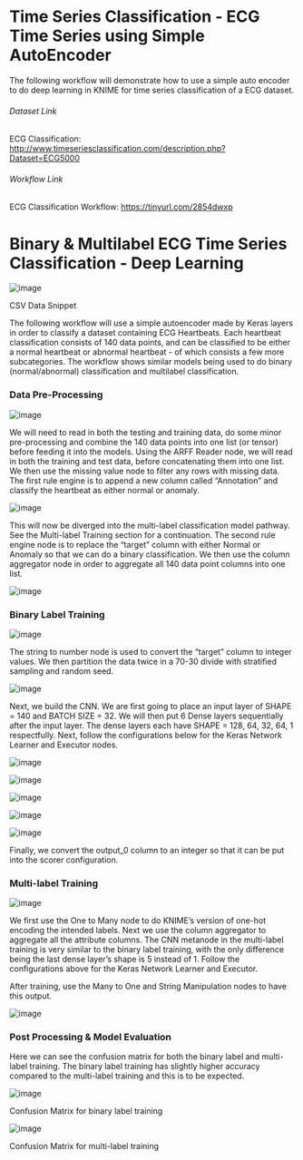 # Time Series Classification - ECG Time Series using Simple AutoEncoder
The following workflow will demonstrate how to use a simple auto encoder to do deep learning in KNIME for time series classification of a ECG dataset.

###### Dataset Link
ECG Classification: http://www.timeseriesclassification.com/description.php?Dataset=ECG5000   <br/>

###### Workflow Link
ECG Classification Workflow: https://tinyurl.com/2854dwxp <br/>

# Binary & Multilabel ECG Time Series Classification - Deep Learning 
![image](https://user-images.githubusercontent.com/94952931/156868200-0afc260b-d3d4-433d-b895-a94898caace5.png)

CSV Data Snippet <br/>

The following workflow will use a simple autoencoder made by Keras layers in order to classify a dataset containing ECG Heartbeats. Each heartbeat classification consists of 140 data points, and can be classified to be either a normal heartbeat or abnormal heartbeat - of which consists a few more subcategories. The workflow shows similar models being used to do binary (normal/abnormal) classification and multilabel classification.

### Data Pre-Processing
![image](https://user-images.githubusercontent.com/94952931/156868245-7f6fa70c-7f1d-4b70-ac62-392ece6a74b4.png)

We will need to read in both the testing and training data, do some minor pre-processing and combine the 140 data points into one list (or tensor) before feeding it into the models. Using the ARFF Reader node, we will read in both the training and test data, before concatenating them into one list. We then use the missing value node to filter any rows with missing data. The first rule engine is to append a new column called “Annotation” and classify the heartbeat as either normal or anomaly.

![image](https://user-images.githubusercontent.com/94952931/156868251-212c9f00-4144-4f40-8204-75187d29b917.png)

This will now be diverged into the multi-label classification model pathway. See the Multi-label Training section for a continuation.
The second rule engine node is to replace the “target” column with either Normal or Anomaly so that we can do a binary classification. We then use the column aggregator node in order to aggregate all 140 data point columns into one list.

![image](https://user-images.githubusercontent.com/94952931/156868256-3ca708e1-8197-479a-b258-4e6eaf6ec16f.png)

### Binary Label Training
![image](https://user-images.githubusercontent.com/94952931/156868263-d791ad71-8b7a-4de2-86da-91db89552e8f.png)

The string to number node is used to convert the “target” column to integer values. We then partition the data twice in a 70-30 divide with stratified sampling and random seed.

![image](https://user-images.githubusercontent.com/94952931/156868273-b393201e-29f4-41ea-a71b-6f26252f9cc1.png)

Next, we build the CNN. We are first going to place an input layer of SHAPE = 140 and BATCH SIZE = 32. We will then put 6 Dense layers sequentially after the input layer. The dense layers each have SHAPE = 128, 64, 32, 64, 1 respectfully. Next, follow the configurations below for the Keras Network Learner and Executor nodes.

![image](https://user-images.githubusercontent.com/94952931/156868278-be1a0f21-847b-4065-bd46-c25cd8a1fe16.png)

![image](https://user-images.githubusercontent.com/94952931/156868282-dd229822-b34c-4068-a7f6-7ac417f8d82b.png)

![image](https://user-images.githubusercontent.com/94952931/156868288-95911f44-4219-4321-afda-84e5043f55a3.png)

![image](https://user-images.githubusercontent.com/94952931/156868293-255f541f-1eaf-47ce-96ba-a29e8381590e.png)

![image](https://user-images.githubusercontent.com/94952931/156868295-90e6867f-4007-4fb4-849f-55d9e277dd17.png)

Finally, we convert the output_0 column to an integer so that it can be put into the scorer configuration. 

### Multi-label Training
![image](https://user-images.githubusercontent.com/94952931/156868298-207df84b-926b-4c0d-95e8-5639a313296b.png)


We first use the One to Many node to do KNIME’s version of one-hot encoding the intended labels. Next we use the column aggregator to aggregate all the attribute columns. The CNN metanode in the multi-label training is very similar to the binary label training, with the only difference being the last dense layer’s shape is 5 instead of 1. Follow the configurations above for the Keras Network Learner and Executor.

After training, use the Many to One and String Manipulation nodes to have this output.

![image](https://user-images.githubusercontent.com/94952931/156868300-8b40c076-2f23-4ed9-bd54-fa3604026dda.png)

### Post Processing & Model Evaluation

Here we can see the confusion matrix for both the binary label and multi-label training. The binary label training has slightly higher accuracy compared to the multi-label training and this is to be expected.

![image](https://user-images.githubusercontent.com/94952931/156868321-fd32b967-7734-4580-ad7e-13484d6f7eb2.png)

Confusion Matrix for binary label training<br/>

![image](https://user-images.githubusercontent.com/94952931/156868326-cdee420e-7d9c-4fa8-a595-f536e5db655a.png)

Confusion Matrix for multi-label training<br/>

